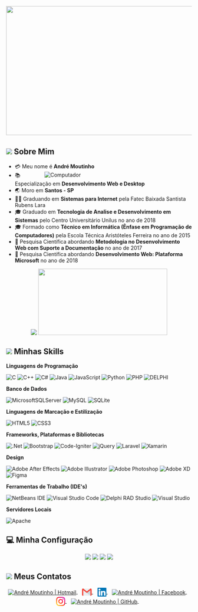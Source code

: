 <!-- Meu Banner -->
<img height="350px" width="800px" src="https://i.imgur.com/FVGeoNr.gif">
<!-- <img height="350px" width="800px" src="https://i.imgur.com/olTyjIN.gif"> -->

<!-- Sobre Mim -->
## <img src="https://raw.githubusercontent.com/nixin72/nixin72/master/wave.gif" width="38px"></img> Sobre Mim

- :credit_card: Meu nome é **André Moutinho** <img src="https://raw.githubusercontent.com/MicaelliMedeiros/micaellimedeiros/master/image/computer-illustration.png" min-width="400px" max-width="400px" width="400px" align="right" alt="Computador">
- :books: Especialização em **Desenvolvimento Web e Desktop**
- :earth_asia: Moro em **Santos - SP**
- 👨‍🎓 Graduando em **Sistemas para Internet** pela Fatec Baixada Santista Rubens Lara
- 🎓 Graduado em **Tecnologia de Analise e Desenvolvimento em Sistemas** pelo Centro Universitário Unilus no ano de 2018
- 🎓 Formado como **Técnico em Informática (Ênfase em Programação de Computadores)** pela Escola Técnica Aristóteles Ferreira no ano de 2015
- :memo: Pesquisa Científica abordando **Metodologia no Desenvolvimento Web com Suporte a Documentação** no ano de 2017
- :memo: Pesquisa Científica abordando **Desenvolvimento Web: Plataforma Microsoft** no ano de 2018

<!-- Estatísticas Gerais e de Programação -->
<p align='center'>
  <a href="#"><img src="https://github-readme-stats.vercel.app/api?username=AhMoutinho&show_icons=true&count_private=true&theme=dark" width="350"></a>  
  <img height="180em" src="https://github-readme-stats.vercel.app/api/top-langs/?username=AhMoutinho&layout=compact&langs_count=7&theme=dark" width="350"/>
</p>

<!-- Minhas Skills -->

## <img src="https://media2.giphy.com/media/QssGEmpkyEOhBCb7e1/giphy.gif?cid=ecf05e47a0n3gi1bfqntqmob8g9aid1oyj2wr3ds3mg700bl&rid=giphy.gif" width="28px"> Minhas Skills

**Linguagens de Programação**
  
![C](https://img.shields.io/badge/c-%2300599C.svg?style=for-the-badge&logo=c&logoColor=white)
![C++](https://img.shields.io/badge/c++-%2300599C.svg?style=for-the-badge&logo=c%2B%2B&logoColor=white)
![C#](https://img.shields.io/badge/c%23-%23239120.svg?style=for-the-badge&logo=c-sharp&logoColor=white)
![Java](https://img.shields.io/badge/java-%23ED8B00.svg?style=for-the-badge&logo=java&logoColor=white)
![JavaScript](https://img.shields.io/badge/javascript-%23323330.svg?style=for-the-badge&logo=javascript&logoColor=%23F7DF1E)
![Python](https://img.shields.io/badge/python-3670A0?style=for-the-badge&logo=python&logoColor=ffdd54)
![PHP](https://img.shields.io/badge/php-%23777BB4.svg?style=for-the-badge&logo=php&logoColor=white)
![DELPHI](https://img.shields.io/badge/Delphi-B22222?style=for-the-badge&logo=delphi&logoColor=white)

**Banco de Dados**

![MicrosoftSQLServer](https://img.shields.io/badge/Microsoft%20SQL%20Sever-CC2927?style=for-the-badge&logo=microsoft%20sql%20server&logoColor=white)
![MySQL](https://img.shields.io/badge/mysql-%2300f.svg?style=for-the-badge&logo=mysql&logoColor=white)
![SQLite](https://img.shields.io/badge/sqlite-%2307405e.svg?style=for-the-badge&logo=sqlite&logoColor=white)

**Linguagens de Marcação e Estilização**

![HTML5](https://img.shields.io/badge/html5-%23E34F26.svg?style=for-the-badge&logo=html5&logoColor=white)
![CSS3](https://img.shields.io/badge/css3-%231572B6.svg?style=for-the-badge&logo=css3&logoColor=white)

**Frameworks, Plataformas e Bibliotecas**

![.Net](https://img.shields.io/badge/.NET-5C2D91?style=for-the-badge&logo=.net&logoColor=white)
![Bootstrap](https://img.shields.io/badge/bootstrap-%23563D7C.svg?style=for-the-badge&logo=bootstrap&logoColor=white)
![Code-Igniter](https://img.shields.io/badge/CodeIgniter-%23EF4223.svg?style=for-the-badge&logo=codeIgniter&logoColor=white)
![jQuery](https://img.shields.io/badge/jquery-%230769AD.svg?style=for-the-badge&logo=jquery&logoColor=white)
![Laravel](https://img.shields.io/badge/laravel-%23FF2D20.svg?style=for-the-badge&logo=laravel&logoColor=white)
![Xamarin](https://img.shields.io/badge/Xamarin-3199DC?style=for-the-badge&logo=xamarin&logoColor=white) 

**Design**

![Adobe After Effects](https://img.shields.io/badge/Adobe%20After%20Effects-9999FF.svg?style=for-the-badge&logo=Adobe%20After%20Effects&logoColor=white)
![Adobe Illustrator](https://img.shields.io/badge/adobeillustrator-%23FF9A00.svg?style=for-the-badge&logo=adobeillustrator&logoColor=white)
![Adobe Photoshop](https://img.shields.io/badge/adobephotoshop-%2331A8FF.svg?style=for-the-badge&logo=adobephotoshop&logoColor=white)
![Adobe XD](https://img.shields.io/badge/Adobe%20XD-470137?style=for-the-badge&logo=Adobe%20XD&logoColor=#FF61F6)
![Figma](https://img.shields.io/badge/figma-%23F24E1E.svg?style=for-the-badge&logo=figma&logoColor=white)

**Ferramentas de Trabalho (IDE's)**

![NetBeans IDE](https://img.shields.io/badge/NetBeansIDE-1B6AC6.svg?style=for-the-badge&logo=apache-netbeans-ide&logoColor=white)
![Visual Studio Code](https://img.shields.io/badge/Visual%20Studio%20Code-0078d7.svg?style=for-the-badge&logo=visual-studio-code&logoColor=white)
![Delphi RAD Studio](https://img.shields.io/badge/Delphi_RAD_Studio-B22222?style=for-the-badge&logo=delphi&logoColor=white)
![Visual Studio](https://img.shields.io/badge/Visual_Studio-5C2D91?style=for-the-badge&logo=visual%20studio&logoColor=white)


**Servidores Locais**

![Apache](https://img.shields.io/badge/apache-%23D42029.svg?style=for-the-badge&logo=apache&logoColor=white)


 <!-- Minha Configuração --> 
 ## 💻 Minha Configuração
 
 <p align='center'>
 <img src="https://img.shields.io/badge/windows-%230078D6.svg?&style=for-the-badge&logo=windows&logoColor=white" />
 <img src="https://img.shields.io/badge/RAM-16GB-%230071C5.svg?&style=for-the-badge&logoColor=white" />
 <img src="https://img.shields.io/badge/NVIDIA-GTX970-76B900?style=for-the-badge&logo=nvidia&logoColor=white" />  
 <img src="https://img.shields.io/badge/AMD-FX_8350-ED1C24?style=for-the-badge&logo=amd&logoColor=white" /> 
 <p> 
  
<!-- Meu Contato -->
## <img src='https://raw.githubusercontent.com/ShahriarShafin/ShahriarShafin/main/Assets/handshake.gif' width="60px"> Meus Contatos
<p align="center">
  <a href="mailto:albmoutinho@hotmail.com" >
    <img align="center" alt="André Moutinho | Hotmail" width="26px" src="https://img.icons8.com/color/48/000000/ms-outlook.png"/>
  </a> &nbsp;&nbsp;
  
  <a href="mailto:albmoutinhoo@gmail.com" >
    <img align="center" alt="André Moutinho | Gmail" width="26px" src="https://github.com/SatYu26/SatYu26/blob/master/Assets/Gmail.svg" />
  </a> &nbsp;&nbsp;
  
  <a href="https://www.linkedin.com/in/moutinhoandre/" target="_blank">
    <img align="center" alt="André Moutinho | Linkedin" width="24px" src="https://github.com/SatYu26/SatYu26/blob/master/Assets/Linkedin.svg" />
  </a> &nbsp;&nbsp;
  
  <a href="https://www.facebook.com/andre.moutinho.5" target="_blank">
      <img align="center" alt="André Moutinho | Facebook" width="24px" src="https://upload.wikimedia.org/wikipedia/en/thumb/0/04/Facebook_f_logo_%282021%29.svg/100px-Facebook_f_logo_%282021%29.svg.png" />
  </a> &nbsp;&nbsp;
  
  <a href="https://www.instagram.com/moutinhooandre/" target="_blank">
    <img align="center" alt="André Moutinho | Instagram" width="24px" src="https://github.com/SatYu26/SatYu26/blob/master/Assets/Instagram.svg" />
  </a> &nbsp;&nbsp;
  
  <a href="https://github.com/AMoutinho" target="_blank">
    <img align="center" alt="André Moutinho | GitHub" width="26px" src="https://upload.wikimedia.org/wikipedia/commons/thumb/a/ae/Github-desktop-logo-symbol.svg/1024px-Github-desktop-logo-symbol.svg.png" />
  </a> &nbsp;&nbsp;
<p> 

<!--
**AhMoutinho/AhMoutinho** is a ✨ _special_ ✨ repository because its `README.md` (this file) appears on your GitHub profile.

Here are some ideas to get you started:

- 🔭 I’m currently working on ...
- 🌱 I’m currently learning ...
- 👯 I’m looking to collaborate on ...
- 🤔 I’m looking for help with ...
- 💬 Ask me about ...
- 📫 How to reach me: ...
- 😄 Pronouns: ...
- ⚡ Fun fact: ...
-->
